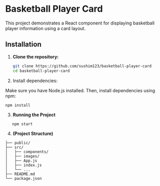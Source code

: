 # Basketball Player Card

This project demonstrates a React component for displaying basketball player information using a card layout.

## Installation

1. **Clone the repository:**

   ```bash
   git clone https://github.com/sushim123/basketball-player-card
   cd basketball-player-card

2. Install dependencies:
   
Make sure you have Node.js installed. Then, install dependencies using npm:

```bash
npm install
```
3. **Running the Project**
```
   npm start
```
4. **(Project Structure)**
 ```
├── public/           
├── src/             
│   ├── components/   
│   ├── images/       
│   ├── App.js        
│   ├── index.js      
│   └── ...          
├── README.md         
└── package.json      
```
